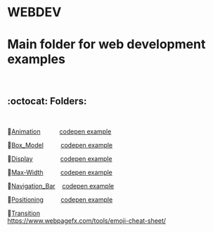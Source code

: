# WEBDEV
<h1>Main folder for web development examples</h1><br>
<h2>:octocat: Folders:</h2><br>

:link:<a style="display:inline" href="https://github.com/rich-web/WEBDEV/tree/master/HTML_CSS/Animation">Animation</a>&nbsp;&nbsp;&nbsp;&nbsp;&nbsp;&nbsp;&nbsp;&nbsp;&nbsp;&nbsp;&nbsp;<a style="display:inline" href="https://codepen.io/rich_web/pen/GMQpOd">codepen example</a><br>


:link:<a style="display:inline" href="https://github.com/rich-web/WEBDEV/tree/master/HTML_CSS/Box_Model">Box_Model</a>&nbsp;&nbsp;&nbsp;&nbsp;&nbsp;&nbsp;&nbsp;&nbsp;&nbsp;&nbsp;<a style="display:inline" href="https://codepen.io/rich_web/pen/zERvrG">codepen example</a><br>


:link:<a style="display:inline" href="https://github.com/rich-web/WEBDEV/tree/master/HTML_CSS/Display">Display</a>&nbsp;&nbsp;&nbsp;&nbsp;&nbsp;&nbsp;&nbsp;&nbsp;&nbsp;&nbsp;&nbsp;&nbsp;&nbsp;&nbsp;&nbsp;&nbsp;<a style="display:inline" href="https://codepen.io/rich_web/pen/VMQjBy">codepen example</a><br>

:link:<a style="display:inline" href="">Max-Width</a>&nbsp;&nbsp;&nbsp;&nbsp;&nbsp;&nbsp;&nbsp;&nbsp;&nbsp;&nbsp;<a style="display:inline" href="https://codepen.io/rich_web/pen/NayRVb">codepen example</a><br>

:link:<a style="display:inline" href="https://github.com/rich-web/WEBDEV/tree/master/HTML_CSS/Navigation_Bar">Navigation_Bar</a>&nbsp;&nbsp;&nbsp;&nbsp;<a style="display:inline" href="https://codepen.io/rich_web/pen/yzvVaK">codepen example</a><br>

:link:<a style="display:inline" href="https://github.com/rich-web/WEBDEV/tree/master/HTML_CSS/Positioning">Positioning</a>&nbsp;&nbsp;&nbsp;&nbsp;&nbsp;&nbsp;&nbsp;&nbsp;&nbsp;&nbsp;<a style="display:inline" href="https://codepen.io/rich_web/pen/KXQNGB">codepen example</a><br>

:link:<a href="">Transition</a><br>
https://www.webpagefx.com/tools/emoji-cheat-sheet/
